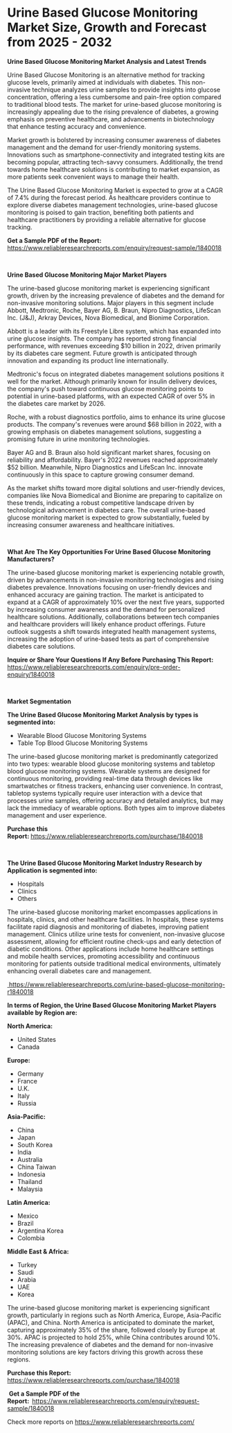 <p><h1>Urine Based Glucose Monitoring Market Size, Growth and Forecast from 2025 - 2032</h1></p><p><strong>Urine Based Glucose Monitoring Market Analysis and Latest Trends</strong></p>
<p><p>Urine Based Glucose Monitoring is an alternative method for tracking glucose levels, primarily aimed at individuals with diabetes. This non-invasive technique analyzes urine samples to provide insights into glucose concentration, offering a less cumbersome and pain-free option compared to traditional blood tests. The market for urine-based glucose monitoring is increasingly appealing due to the rising prevalence of diabetes, a growing emphasis on preventive healthcare, and advancements in biotechnology that enhance testing accuracy and convenience.</p><p>Market growth is bolstered by increasing consumer awareness of diabetes management and the demand for user-friendly monitoring systems. Innovations such as smartphone-connectivity and integrated testing kits are becoming popular, attracting tech-savvy consumers. Additionally, the trend towards home healthcare solutions is contributing to market expansion, as more patients seek convenient ways to manage their health.</p><p>The Urine Based Glucose Monitoring Market is expected to grow at a CAGR of 7.4% during the forecast period. As healthcare providers continue to explore diverse diabetes management technologies, urine-based glucose monitoring is poised to gain traction, benefiting both patients and healthcare practitioners by providing a reliable alternative for glucose tracking.</p></p>
<p><strong>Get a Sample PDF of the Report:&nbsp;</strong> <a href="https://www.reliableresearchreports.com/enquiry/request-sample/1840018?utm_campaign=3064&utm_medium=2&utm_source=Github&utm_content=ia&utm_term=05032025&utm_id=urine-based-glucose-monitoring">https://www.reliableresearchreports.com/enquiry/request-sample/1840018</a></p>
<p>&nbsp;</p>
<p><strong>Urine Based Glucose Monitoring Major Market Players</strong></p>
<p><p>The urine-based glucose monitoring market is experiencing significant growth, driven by the increasing prevalence of diabetes and the demand for non-invasive monitoring solutions. Major players in this segment include Abbott, Medtronic, Roche, Bayer AG, B. Braun, Nipro Diagnostics, LifeScan Inc. (J&J), Arkray Devices, Nova Biomedical, and Bionime Corporation.</p><p>Abbott is a leader with its Freestyle Libre system, which has expanded into urine glucose insights. The company has reported strong financial performance, with revenues exceeding $10 billion in 2022, driven primarily by its diabetes care segment. Future growth is anticipated through innovation and expanding its product line internationally.</p><p>Medtronic's focus on integrated diabetes management solutions positions it well for the market. Although primarily known for insulin delivery devices, the company's push toward continuous glucose monitoring points to potential in urine-based platforms, with an expected CAGR of over 5% in the diabetes care market by 2026.</p><p>Roche, with a robust diagnostics portfolio, aims to enhance its urine glucose products. The company's revenues were around $68 billion in 2022, with a growing emphasis on diabetes management solutions, suggesting a promising future in urine monitoring technologies.</p><p>Bayer AG and B. Braun also hold significant market shares, focusing on reliability and affordability. Bayer's 2022 revenues reached approximately $52 billion. Meanwhile, Nipro Diagnostics and LifeScan Inc. innovate continuously in this space to capture growing consumer demand.</p><p>As the market shifts toward more digital solutions and user-friendly devices, companies like Nova Biomedical and Bionime are preparing to capitalize on these trends, indicating a robust competitive landscape driven by technological advancement in diabetes care. The overall urine-based glucose monitoring market is expected to grow substantially, fueled by increasing consumer awareness and healthcare initiatives.</p></p>
<p>&nbsp;</p>
<p><strong>What Are The Key Opportunities For Urine Based Glucose Monitoring Manufacturers?</strong></p>
<p><p>The urine-based glucose monitoring market is experiencing notable growth, driven by advancements in non-invasive monitoring technologies and rising diabetes prevalence. Innovations focusing on user-friendly devices and enhanced accuracy are gaining traction. The market is anticipated to expand at a CAGR of approximately 10% over the next five years, supported by increasing consumer awareness and the demand for personalized healthcare solutions. Additionally, collaborations between tech companies and healthcare providers will likely enhance product offerings. Future outlook suggests a shift towards integrated health management systems, increasing the adoption of urine-based tests as part of comprehensive diabetes care solutions.</p></p>
<p><strong>Inquire or Share Your Questions If Any Before Purchasing This Report:</strong> <a href="https://www.reliableresearchreports.com/enquiry/pre-order-enquiry/1840018?utm_campaign=3064&utm_medium=2&utm_source=Github&utm_content=ia&utm_term=05032025&utm_id=urine-based-glucose-monitoring">https://www.reliableresearchreports.com/enquiry/pre-order-enquiry/1840018</a></p>
<p>&nbsp;</p>
<p><strong>Market Segmentation</strong></p>
<p><strong>The Urine Based Glucose Monitoring Market Analysis by types is segmented into:</strong></p>
<p><ul><li>Wearable Blood Glucose Monitoring Systems</li><li>Table Top Blood Glucose Monitoring Systems</li></ul></p>
<p><p>The urine-based glucose monitoring market is predominantly categorized into two types: wearable blood glucose monitoring systems and tabletop blood glucose monitoring systems. Wearable systems are designed for continuous monitoring, providing real-time data through devices like smartwatches or fitness trackers, enhancing user convenience. In contrast, tabletop systems typically require user interaction with a device that processes urine samples, offering accuracy and detailed analytics, but may lack the immediacy of wearable options. Both types aim to improve diabetes management and user experience.</p></p>
<p><strong>Purchase this Report:&nbsp;</strong><a href="https://www.reliableresearchreports.com/purchase/1840018?utm_campaign=3064&utm_medium=2&utm_source=Github&utm_content=ia&utm_term=05032025&utm_id=urine-based-glucose-monitoring">https://www.reliableresearchreports.com/purchase/1840018</a></p>
<p>&nbsp;</p>
<p><strong>The Urine Based Glucose Monitoring Market Industry Research by Application is segmented into:</strong></p>
<p><ul><li>Hospitals</li><li>Clinics</li><li>Others</li></ul></p>
<p><p>The urine-based glucose monitoring market encompasses applications in hospitals, clinics, and other healthcare facilities. In hospitals, these systems facilitate rapid diagnosis and monitoring of diabetes, improving patient management. Clinics utilize urine tests for convenient, non-invasive glucose assessment, allowing for efficient routine check-ups and early detection of diabetic conditions. Other applications include home healthcare settings and mobile health services, promoting accessibility and continuous monitoring for patients outside traditional medical environments, ultimately enhancing overall diabetes care and management.</p></p>
<p><a href="https://www.reliableresearchreports.com/urine-based-glucose-monitoring-r1840018?utm_campaign=3064&utm_medium=2&utm_source=Github&utm_content=ia&utm_term=05032025&utm_id=urine-based-glucose-monitoring">&nbsp;https://www.reliableresearchreports.com/urine-based-glucose-monitoring-r1840018</a></p>
<p><strong>In terms of Region, the Urine Based Glucose Monitoring Market Players available by Region are:</strong></p>
<p>
    <p> <strong> North America: </strong>
        <ul>
            <li>United States</li>
            <li>Canada</li>
        </ul>
        </p> 
    <p> <strong> Europe: </strong>
        <ul>
            <li>Germany</li>
            <li>France</li>
            <li>U.K.</li>
            <li>Italy</li>
            <li>Russia</li>
        </ul>
        </p> 
    <p> <strong> Asia-Pacific: </strong>
        <ul>
            <li>China</li>
            <li>Japan</li>
            <li>South Korea</li>
            <li>India</li>
            <li>Australia</li>
            <li>China Taiwan</li>
            <li>Indonesia</li>
            <li>Thailand</li>
            <li>Malaysia</li>
        </ul>
        </p> 
    <p> <strong> Latin America: </strong>
        <ul>
            <li>Mexico</li>
            <li>Brazil</li>
            <li>Argentina Korea</li>
            <li>Colombia</li>
        </ul>
        </p> 
    <p> <strong> Middle East & Africa: </strong>
        <ul>
            <li>Turkey</li>
            <li>Saudi</li>
            <li>Arabia</li>
            <li>UAE</li>
            <li>Korea</li>
        </ul>
    </p>
    </p>
<p><p>The urine-based glucose monitoring market is experiencing significant growth, particularly in regions such as North America, Europe, Asia-Pacific (APAC), and China. North America is anticipated to dominate the market, capturing approximately 35% of the share, followed closely by Europe at 30%. APAC is projected to hold 25%, while China contributes around 10%. The increasing prevalence of diabetes and the demand for non-invasive monitoring solutions are key factors driving this growth across these regions.</p></p>
<p><strong>Purchase this Report: </strong><a href="https://www.reliableresearchreports.com/purchase/1840018?utm_campaign=3064&utm_medium=2&utm_source=Github&utm_content=ia&utm_term=05032025&utm_id=urine-based-glucose-monitoring">https://www.reliableresearchreports.com/purchase/1840018</a></p>
<p>&nbsp;<strong>Get a Sample PDF of the Report:&nbsp;&nbsp;</strong><a href="https://www.reliableresearchreports.com/enquiry/request-sample/1840018?utm_campaign=3064&utm_medium=2&utm_source=Github&utm_content=ia&utm_term=05032025&utm_id=urine-based-glucose-monitoring">https://www.reliableresearchreports.com/enquiry/request-sample/1840018</a></p>
<p><strong></strong></p>
<p>Check more reports on <a href="https://www.reliableresearchreports.com/?utm_campaign=3064&utm_medium=2&utm_source=Github&utm_content=ia&utm_term=05032025&utm_id=urine-based-glucose-monitoring">https://www.reliableresearchreports.com/</a></p>